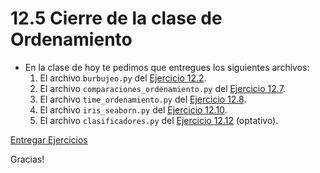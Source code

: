 # 12.5 Cierre de la clase de Ordenamiento

* En la clase de hoy te pedimos que entregues los siguientes archivos:
    1. El archivo `burbujeo.py` del [Ejercicio 12.2](../12_Ordenamiento/02_Ordenamiento_sencillo.md#ejercicio-122-burbujeo).
    2. El archivo `comparaciones_ordenamiento.py` del [Ejercicio 12.7](../12_Ordenamiento/03_Divide_and_Conquer.md#ejercicio-127).
    3. El archivo `time_ordenamiento.py` del [Ejercicio 12.8](../12_Ordenamiento/03_Divide_and_Conquer.md#ejercicio-128).
    4. El archivo `iris_seaborn.py` del [Ejercicio 12.10](../12_Ordenamiento/04_introduccion_al_AA.md#ejercicio-1210-seaborn).
    5. El archivo `clasificadores.py` del [Ejercicio 12.12](../12_Ordenamiento/04_introduccion_al_AA.md#ejercicio-1212) (optativo).

[Entregar Ejercicios](http://programacionpython.ecyt.unsam.edu.ar/unit/submission/12)

Gracias!


